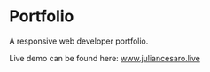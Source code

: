 # Portfolio

A responsive web developer portfolio.

Live demo can be found here: www.juliancesaro.live
